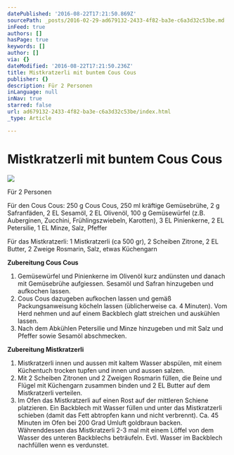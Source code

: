 ```yaml
---
datePublished: '2016-08-22T17:21:50.869Z'
sourcePath: _posts/2016-02-29-ad679132-2433-4f82-ba3e-c6a3d32c53be.md
inFeed: true
authors: []
hasPage: true
keywords: []
author: []
via: {}
dateModified: '2016-08-22T17:21:50.236Z'
title: Mistkratzerli mit buntem Cous Cous
publisher: {}
description: Für 2 Personen
inLanguage: null
inNav: true
starred: false
url: ad679132-2433-4f82-ba3e-c6a3d32c53be/index.html
_type: Article

---
```

# Mistkratzerli mit buntem Cous Cous
![](https://s3-us-west-2.amazonaws.com/the-grid-img/p/e01461fcf6f984242260a07822d0cc78355992fe.jpg)

Für 2 Personen

Für den Cous Cous: 250 g Cous Cous, 250 ml kräftige Gemüsebrühe, 2 g Safranfäden, 2 EL Sesamöl, 2 EL Olivenöl, 100 g Gemüsewürfel (z.B. Auberginen, Zucchini, Frühlingszwiebeln, Karotten), 3 EL Pinienkerne, 2 EL Petersilie, 1 EL Minze, Salz, Pfeffer

Für das Mistkratzerli: 1 Mistkratzerli (ca 500 gr), 2 Scheiben Zitrone, 2 EL Butter, 2 Zweige Rosmarin, Salz, etwas Küchengarn

**Zubereitung Cous Cous**

1. Gemüsewürfel und Pinienkerne im Olivenöl kurz andünsten und danach mit Gemüsebrühe aufgiessen. Sesamöl und Safran hinzugeben und aufkochen lassen.
2. Cous Cous dazugeben aufkochen lassen und gemäß Packungsanweisung köcheln lassen (üblicherweise ca. 4 Minuten). Vom Herd nehmen und auf einem Backblech glatt streichen und auskühlen lassen.
3. Nach dem Abkühlen Petersilie und Minze hinzugeben und mit Salz und Pfeffer sowie Sesamöl abschmecken.

**Zubereitung Mistkratzerli**

1. Mistkratzerli innen und aussen mit kaltem Wasser abspülen, mit einem Küchentuch trocken tupfen und innen und aussen salzen.
2. Mit 2 Scheiben Zitronen und 2 Zweigen Rosmarin füllen, die Beine und Flügel mit Küchengarn zusammen binden und 2 EL Butter auf dem Mistkratzerli verteilen.
3. Im Ofen das Mistkratzerli auf einen Rost auf der mittleren Schiene platzieren. Ein Backblech mit Wasser füllen und unter das Mistkratzerli schieben (damit das Fett abtropfen kann und nicht verbrennt). Ca. 45 Minuten im Ofen bei 200 Grad Umluft goldbraun backen. Währenddessen das Mistkratzerli 2-3 mal mit einem Löffel von dem Wasser des unteren Backblechs beträufeln. Evtl. Wasser im Backblech nachfüllen wenn es verdunstet.